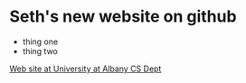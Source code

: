 # Seth's new website on github
- thing one
- thing two

[Web site at University at Albany CS Dept](http://www.cs.albany.edu/~sdc)

